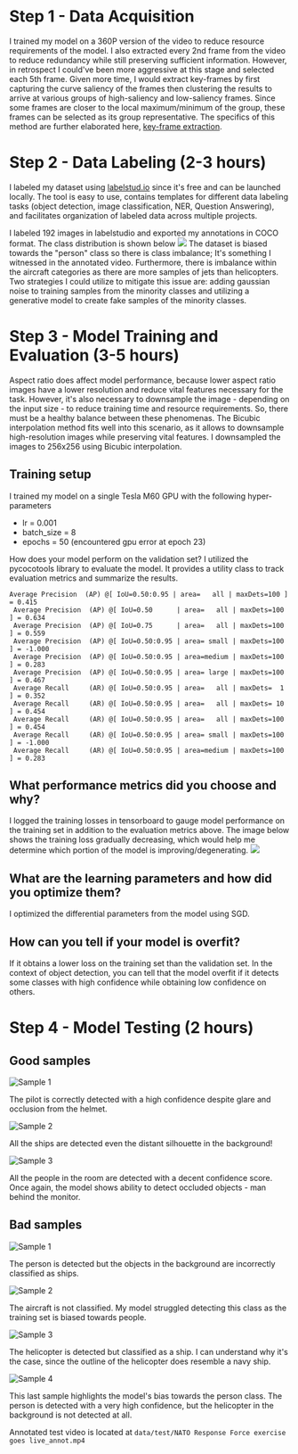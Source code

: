# Step 1 - Data Acquisition
I trained my model on a 360P version of the video to reduce resource requirements of the model. I also extracted every 2nd frame
from the video to reduce redundancy while still preserving sufficient information. However, in retrospect I could've been more aggressive
at this stage and selected each 5th frame. Given more time, I would extract key-frames by first capturing the curve saliency of the frames then
clustering the results to arrive at various groups of high-saliency and low-saliency frames. Since some frames are closer to the local maximum/minimum of
the group, these frames can be selected as its group representative. The specifics of this method are further elaborated here, 
[key-frame extraction](https://www.semanticscholar.org/paper/Key-Frame-Extraction-from-Motion-Capture-Data-by-Bulut-Bilkent/a5df9284369d009e9dec54bd8fb1492c18a90d08). 

# Step 2 - Data Labeling (2-3 hours)
I labeled my dataset using [labelstud.io](https://labelstud.io/) since it's free and can be launched locally. The tool is
easy to use, contains templates for different data labeling tasks (object detection, image classification, NER, Question Answering), and
facilitates organization of labeled data across multiple projects.

I labeled 192 images in labelstudio and exported my annotations in COCO format. The class distribution is shown below
![](./assets/data_dist.png)
The dataset is biased towards the "person" class so there is class imbalance; It's something I witnessed in the annotated video.
Furthermore, there is imbalance within the aircraft categories as there are more samples of jets than helicopters.
Two strategies I could utilize to mitigate this issue are: adding gaussian noise to training samples from the minority classes and
utilizing a generative model to create fake samples of the minority classes.

# Step 3 - Model Training and Evaluation (3-5 hours)

Aspect ratio does affect model performance, because lower aspect ratio images have a lower resolution and
reduce vital features necessary for the task. However, it's also necessary to downsample the image - depending on the input
size - to reduce training time and resource requirements. So, there must be a healthy balance between these
phenomenas. The Bicubic interpolation method fits well into this scenario, as it allows to downsample high-resolution images
while preserving vital features. I downsampled the images to 256x256 using Bicubic interpolation.

## Training setup
I trained my model on a single Tesla M60 GPU with the following hyper-parameters
- lr = 0.001
- batch_size = 8
- epochs = 50 (encountered gpu error at epoch 23)

How does your model perform on the validation set?
I utilized the pycocotools library to evaluate the model.
It provides a utility class to track evaluation metrics and
summarize the results.

```text
Average Precision  (AP) @[ IoU=0.50:0.95 | area=   all | maxDets=100 ] = 0.415
 Average Precision  (AP) @[ IoU=0.50      | area=   all | maxDets=100 ] = 0.634
 Average Precision  (AP) @[ IoU=0.75      | area=   all | maxDets=100 ] = 0.559
 Average Precision  (AP) @[ IoU=0.50:0.95 | area= small | maxDets=100 ] = -1.000
 Average Precision  (AP) @[ IoU=0.50:0.95 | area=medium | maxDets=100 ] = 0.283
 Average Precision  (AP) @[ IoU=0.50:0.95 | area= large | maxDets=100 ] = 0.467
 Average Recall     (AR) @[ IoU=0.50:0.95 | area=   all | maxDets=  1 ] = 0.352
 Average Recall     (AR) @[ IoU=0.50:0.95 | area=   all | maxDets= 10 ] = 0.454
 Average Recall     (AR) @[ IoU=0.50:0.95 | area=   all | maxDets=100 ] = 0.454
 Average Recall     (AR) @[ IoU=0.50:0.95 | area= small | maxDets=100 ] = -1.000
 Average Recall     (AR) @[ IoU=0.50:0.95 | area=medium | maxDets=100 ] = 0.283
```

## What performance metrics did you choose and why?
I logged the training losses in tensorboard to gauge model performance on the training set in addition
to the evaluation metrics above. The image below shows the training loss gradually decreasing, which
would help me determine which portion of the model is improving/degenerating.
![](./assets/training_metrics.png)

## What are the learning parameters and how did you optimize them?
I optimized the differential parameters from the model using SGD.

## How can you tell if your model is overfit?
If it obtains a lower loss on the training set than the validation set.
In the context of object detection, you can tell that the model overfit if it
detects some classes with high confidence while obtaining low confidence on others.

# Step 4 - Model Testing (2 hours)

## Good samples

![Sample 1](./assets/sample_good_1.png)
<p>
The pilot is correctly detected with a high confidence despite glare
and occlusion from the helmet.
</p>

![Sample 2](./assets/sample_good_2.png)
<p> All the ships are detected even the distant silhouette in the background!</p>

![Sample 3](./assets/sample_good_3.png)
<p>
All the people in the room are detected with a decent confidence score. Once again, the
model shows ability to detect occluded objects - man behind the monitor.
</p>

## Bad samples
![Sample 1](./assets/sample_bad_1.png)
<p>
The person is detected but the objects in the background are incorrectly classified as 
ships.
</p>

![Sample 2](./assets/sample_bad_2.png)
<p>
The aircraft is not classified. My model struggled detecting this class as the training
set is biased towards people.
</p>

![Sample 3](./assets/sample_bad_3.png)
<p>
The helicopter is detected but classified as a ship.
I can understand why it's the case, since the outline of the helicopter does resemble a navy ship.
</p>

![Sample 4](./assets/sample_bad_4.png)
<p>
This last sample highlights the model's bias towards the person class.
The person is detected with a very high confidence, but the helicopter
in the background is not detected at all.
</p>

Annotated test video is located at `data/test/NATO Response Force exercise goes live_annot.mp4`
 
